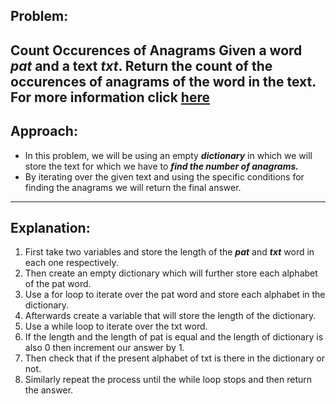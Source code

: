## Problem:
Count Occurences of Anagrams
Given a word ***pat*** and a text ***txt***. Return the count of the occurences of anagrams of the word in the text.
For more information click [here](https://practice.geeksforgeeks.org/problems/count-occurences-of-anagrams5839/1#)
---
## Approach:
- In this problem, we will be using an empty ***dictionary*** in which we will store the text for which we have to ***find the number of anagrams.***
- By iterating over the given text and using the specific conditions for finding the anagrams we will return the final answer.
---
## Explanation:
1. First take two variables and store the length of the ***pat*** and ***txt*** word in each one respectively.
2. Then create an empty dictionary which will further store each alphabet of the pat word.
3. Use a for loop to iterate over the pat word and store each alphabet in the dictionary.
4. Afterwards create a variable that will store the length of the dictionary.
5. Use a while loop to iterate over the txt word.
6. If the length and the length of pat is equal and the length of dictionary is also 0 then increment our answer by 1.
7. Then check that if the present alphabet of txt is there in the dictionary or not.
8. Similarly repeat the process until the while loop stops and then return the answer.
